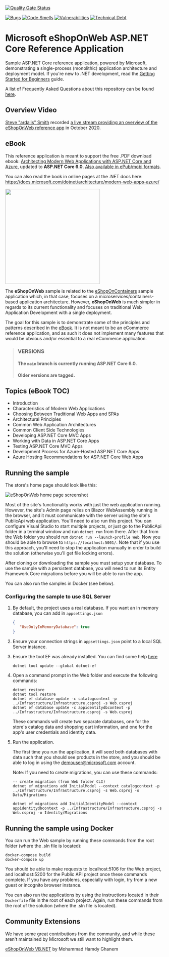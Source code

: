 [![Quality Gate Status](https://nominally-game-wolf.ngrok-free.app/api/project_badges/measure?project=noesis-devops_eShopOnWeb_3808a8f2-827e-4428-a803-22ff9b2ddf17&metric=alert_status&token=sqb_5327fd380f8c7a06ca202587f1ea13680de90b1e)](https://nominally-game-wolf.ngrok-free.app/dashboard?id=noesis-devops_eShopOnWeb_3808a8f2-827e-4428-a803-22ff9b2ddf17)

[![Bugs](https://nominally-game-wolf.ngrok-free.app/api/project_badges/measure?project=noesis-devops_eShopOnWeb_3808a8f2-827e-4428-a803-22ff9b2ddf17&metric=bugs&token=sqb_5327fd380f8c7a06ca202587f1ea13680de90b1e)](https://nominally-game-wolf.ngrok-free.app/dashboard?id=noesis-devops_eShopOnWeb_3808a8f2-827e-4428-a803-22ff9b2ddf17)
[![Code Smells](https://nominally-game-wolf.ngrok-free.app/api/project_badges/measure?project=noesis-devops_eShopOnWeb_3808a8f2-827e-4428-a803-22ff9b2ddf17&metric=code_smells&token=sqb_5327fd380f8c7a06ca202587f1ea13680de90b1e)](https://nominally-game-wolf.ngrok-free.app/dashboard?id=noesis-devops_eShopOnWeb_3808a8f2-827e-4428-a803-22ff9b2ddf17)
[![Vulnerabilities](https://nominally-game-wolf.ngrok-free.app/api/project_badges/measure?project=noesis-devops_eShopOnWeb_3808a8f2-827e-4428-a803-22ff9b2ddf17&metric=vulnerabilities&token=sqb_5327fd380f8c7a06ca202587f1ea13680de90b1e)](https://nominally-game-wolf.ngrok-free.app/dashboard?id=noesis-devops_eShopOnWeb_3808a8f2-827e-4428-a803-22ff9b2ddf17)
[![Technical Debt](https://nominally-game-wolf.ngrok-free.app/api/project_badges/measure?project=noesis-devops_eShopOnWeb_3808a8f2-827e-4428-a803-22ff9b2ddf17&metric=sqale_index&token=sqb_5327fd380f8c7a06ca202587f1ea13680de90b1e)](https://nominally-game-wolf.ngrok-free.app/dashboard?id=noesis-devops_eShopOnWeb_3808a8f2-827e-4428-a803-22ff9b2ddf17)


# Microsoft eShopOnWeb ASP.NET Core Reference Application

Sample ASP.NET Core reference application, powered by Microsoft, demonstrating a single-process (monolithic) application architecture and deployment model. If you're new to .NET development, read the [Getting Started for Beginners](https://github.com/dotnet-architecture/eShopOnWeb/wiki/Getting-Started-for-Beginners) guide.

A list of Frequently Asked Questions about this repository can be found [here](https://github.com/dotnet-architecture/eShopOnWeb/wiki/Frequently-Asked-Questions).

## Overview Video

[Steve "ardalis" Smith](https://twitter.com/ardalis) recorded [a live stream providing an overview of the eShopOnWeb reference app](https://www.youtube.com/watch?v=vRZ8ucGac8M&ab_channel=Ardalis) in October 2020. 

## eBook

This reference application is meant to support the free .PDF download ebook: [Architecting Modern Web Applications with ASP.NET Core and Azure](https://aka.ms/webappebook), updated to **ASP.NET Core 6.0**. [Also available in ePub/mobi formats](https://dotnet.microsoft.com/learn/web/aspnet-architecture).

You can also read the book in online pages at the .NET docs here: 
https://docs.microsoft.com/dotnet/architecture/modern-web-apps-azure/

[<img src="https://dotnet.microsoft.com/blob-assets/images/e-books/aspnet.png" height="300" />](https://dotnet.microsoft.com/learn/web/aspnet-architecture)

The **eShopOnWeb** sample is related to the [eShopOnContainers](https://github.com/dotnet/eShopOnContainers) sample application which, in that case, focuses on a microservices/containers-based application architecture. However, **eShopOnWeb** is much simpler in regards to its current functionality and focuses on traditional Web Application Development with a single deployment.

The goal for this sample is to demonstrate some of the principles and patterns described in the [eBook](https://aka.ms/webappebook). It is not meant to be an eCommerce reference application, and as such it does not implement many features that would be obvious and/or essential to a real eCommerce application.

> ### VERSIONS
> #### The `main` branch is currently running ASP.NET Core 6.0.
> #### Older versions are tagged.

## Topics (eBook TOC)

- Introduction
- Characteristics of Modern Web Applications
- Choosing Between Traditional Web Apps and SPAs
- Architectural Principles
- Common Web Application Architectures
- Common Client Side Technologies
- Developing ASP.NET Core MVC Apps
- Working with Data in ASP.NET Core Apps
- Testing ASP.NET Core MVC Apps
- Development Process for Azure-Hosted ASP.NET Core Apps
- Azure Hosting Recommendations for ASP.NET Core Web Apps

## Running the sample

The store's home page should look like this:

![eShopOnWeb home page screenshot](https://user-images.githubusercontent.com/782127/88414268-92d83a00-cdaa-11ea-9b4c-db67d95be039.png)

Most of the site's functionality works with just the web application running. However, the site's Admin page relies on Blazor WebAssembly running in the browser, and it must communicate with the server using the site's PublicApi web application. You'll need to also run this project. You can configure Visual Studio to start multiple projects, or just go to the PublicApi folder in a terminal window and run `dotnet run` from there. After that from the Web folder you should run `dotnet run --launch-profile Web`. Now you should be able to browse to `https://localhost:5001/`.   Note that if you use this approach, you'll need to stop the application manually in order to build the solution (otherwise you'll get file locking errors).

After cloning or downloading the sample you must setup your database. 
To use the sample with a persistent database, you will need to run its Entity Framework Core migrations before you will be able to run the app.

You can also run the samples in Docker (see below).

### Configuring the sample to use SQL Server

1. By default, the project uses a real database. If you want an in memory database, you can add in `appsettings.json`

    ```json
   {
       "UseOnlyInMemoryDatabase": true
   }

    ```

1. Ensure your connection strings in `appsettings.json` point to a local SQL Server instance.
1. Ensure the tool EF was already installed. You can find some help [here](https://docs.microsoft.com/ef/core/miscellaneous/cli/dotnet)

    ```
    dotnet tool update --global dotnet-ef
    ```

1. Open a command prompt in the Web folder and execute the following commands:

    ```
    dotnet restore
    dotnet tool restore
    dotnet ef database update -c catalogcontext -p ../Infrastructure/Infrastructure.csproj -s Web.csproj
    dotnet ef database update -c appidentitydbcontext -p ../Infrastructure/Infrastructure.csproj -s Web.csproj
    ```

    These commands will create two separate databases, one for the store's catalog data and shopping cart information, and one for the app's user credentials and identity data.

1. Run the application.

    The first time you run the application, it will seed both databases with data such that you should see products in the store, and you should be able to log in using the demouser@microsoft.com account.

    Note: If you need to create migrations, you can use these commands:

    ```
    -- create migration (from Web folder CLI)
    dotnet ef migrations add InitialModel --context catalogcontext -p ../Infrastructure/Infrastructure.csproj -s Web.csproj -o Data/Migrations

    dotnet ef migrations add InitialIdentityModel --context appidentitydbcontext -p ../Infrastructure/Infrastructure.csproj -s Web.csproj -o Identity/Migrations
    ```

## Running the sample using Docker

You can run the Web sample by running these commands from the root folder (where the .sln file is located):

```
docker-compose build
docker-compose up
```

You should be able to make requests to localhost:5106 for the Web project, and localhost:5200 for the Public API project once these commands complete. If you have any problems, especially with login, try from a new guest or incognito browser instance.

You can also run the applications by using the instructions located in their `Dockerfile` file in the root of each project. Again, run these commands from the root of the solution (where the .sln file is located).

## Community Extensions

We have some great contributions from the community, and while these aren't maintained by Microsoft we still want to highlight them.

[eShopOnWeb VB.NET](https://github.com/VBAndCs/eShopOnWeb_VB.NET) by Mohammad Hamdy Ghanem
